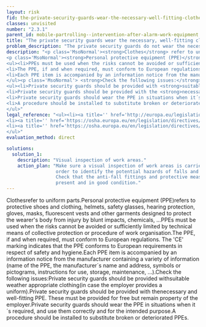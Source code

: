 ```yaml
---
layout: risk
fid: the-private-security-guards-wear-the-necessary-well-fitting-clothes-and-ppe-in-accordance-with-their-duty
classes: unvisited
number: "2.3.1"
parent_id: mobile-partrolling--intervention-after-alarm-work-equipment
title: "The private security guards wear the necessary, well-fitting clothes and PPE, in accordance with their duty."
problem_description: "The private security guards do not wear the necessary, well-fitting clothes and PPE, in accordance with their duty"
description: "<p class='MsoNormal'><strong>Clothes</strong> refer to uniform parts.</p>&#13;
<p class='MsoNormal'><strong>Personal protective equipment (PPE)</strong> refers to protective shoes and clothing, helmets, safety glasses, hearing protection, gloves, masks, fluorescent vests and other garments designed to protect the wearer's body from injury by blunt impacts, chemicals, ...</p>&#13;
<ul><li>PPEs must be used when the risks cannot be avoided or sufficiently limited by technical means of collective protection or procedure of work organisation.</li>&#13;
<li>The PPE, if and when required, must conform to European regulations. The 'CE' marking indicates that the PPE conforms to European requirements in respect of safety and hygiene.</li>&#13;
<li>Each PPE item is accompanied by an information notice from the manufacturer containing a variety of information (name of the PPE, the manufacturer´s name and address, symbols or pictograms, instructions for use, storage, maintenance, ...).</li>&#13;
</ul><p class='MsoNormal'> <strong>Check the following issues:</strong></p>&#13;
<ul><li>Private security guards should be provided with <strong>suitable weather appropriate clothing </strong>(in case the employer provides a uniform).</li>&#13;
<li>Private security guards should be provided with the <strong>necessary and well-fitting PPE</strong>. These must be provided for free but remain property of the employer.</li>&#13;
<li>Private security guards should wear the PPE in situations when it´s required, and use them correctly and for the intended purpose.</li>&#13;
<li>A procedure should be installed to substitute broken or deteriorated PPEs.</li>&#13;
</ul>"
legal_reference: "<ul><li><a title='' href='http://europa.eu/legislation_summaries/employment_and_social_policy/health_hygiene_safety_at_work/c11113_en.htm' rel='nofollow' target='_blank'>89/391/CEE Implementing measures to improve the health and safety of workers (framework directive).</a></li>&#13;
<li><a title='' href='https://osha.europa.eu/en/legislation/directives/workplaces-equipment-signs-personal-protective-equipment/osh-directives/4' rel='nofollow' target='_blank'>89/656/CEE Directive on minimum health and safety requirements for workers using personal protective equipment at work.</a></li>&#13;
<li><a title='' href='https://osha.europa.eu/en/legislation/directives/workplaces-equipment-signs-personal-protective-equipment/osh-directives/2' rel='nofollow' target='_blank'>89/654/EEC Directive on the minimum safety and health requirements for the workplace.</a></li>&#13;
</ul>"
evaluation_method: direct

solutions:
  solution_1:
    description: "Visual inspection of work areas."
    action_plan: "Make sure a visual inspection of work areas is carried out in
                  order to identify the potential hazards of falls and slips.
                  Check that the anti-fall fittings and protective measures are
                  present and in good condition."
---
```

Clothesrefer to uniform parts.Personal protective equipment (PPE)refers to
protective shoes and clothing, helmets, safety glasses, hearing protection,
gloves, masks, fluorescent vests and other garments designed to protect the
wearer's body from injury by blunt impacts, chemicals, ...PPEs must be used
when the risks cannot be avoided or sufficiently limited by technical means of
collective protection or procedure of work organisation.The PPE, if and when
required, must conform to European regulations. The 'CE' marking indicates
that the PPE conforms to European requirements in respect of safety and
hygiene.Each PPE item is accompanied by an information notice from the
manufacturer containing a variety of information (name of the PPE, the
manufacturer´s name and address, symbols or pictograms, instructions for use,
storage, maintenance, ...).Check the following issues:Private security guards
should be provided withsuitable weather appropriate clothing(in case the
employer provides a uniform).Private security guards should be provided with
thenecessary and well-fitting PPE. These must be provided for free but remain
property of the employer.Private security guards should wear the PPE in
situations when it´s required, and use them correctly and for the intended
purpose.A procedure should be installed to substitute broken or deteriorated
PPEs.


